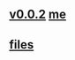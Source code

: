 ## [v0.0.2](https://github.com/littleflute/WHAT-IT-TAKES/edit/master/README.md) [me]()
## [files](files)
